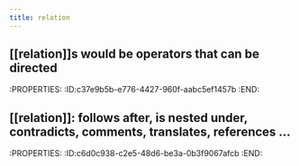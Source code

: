 ```yaml
---
title: relation
---
```


## [[relation]]s would be operators that can be directed
:PROPERTIES:
:ID:c37e9b5b-e776-4427-960f-aabc5ef1457b
:END:

## [[relation]]: follows after, is nested under, contradicts, comments, translates, references ...
:PROPERTIES:
:ID:c6d0c938-c2e5-48d6-be3a-0b3f9067afcb
:END:

